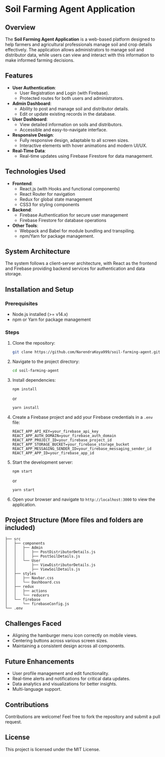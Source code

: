 # Soil Farming Agent Application

## Overview

The **Soil Farming Agent Application** is a web-based platform designed to help farmers and agricultural professionals manage soil and crop details effectively. The application allows administrators to manage soil and distributor data, while users can view and interact with this information to make informed farming decisions.

## Features

- **User Authentication**:
  - User Registration and Login (with Firebase).
  - Protected routes for both users and administrators.
- **Admin Dashboard**:
  - Ability to post and manage soil and distributor details.
  - Edit or update existing records in the database.
- **User Dashboard**:
  - View detailed information on soils and distributors.
  - Accessible and easy-to-navigate interface.
- **Responsive Design**:
  - Fully responsive design, adaptable to all screen sizes.
  - Interactive elements with hover animations and modern UI/UX.
- **Real-Time Data**:
  - Real-time updates using Firebase Firestore for data management.

## Technologies Used

- **Frontend**:
  - React.js (with Hooks and functional components)
  - React Router for navigation
  - Redux for global state management
  - CSS3 for styling components
- **Backend**:
  - Firebase Authentication for secure user management
  - Firebase Firestore for database operations
- **Other Tools**:
  - Webpack and Babel for module bundling and transpiling.
  - npm/Yarn for package management.

## System Architecture

The system follows a client-server architecture, with React as the frontend and Firebase providing backend services for authentication and data storage.

## Installation and Setup

### Prerequisites

- Node.js installed (>= v14.x)
- npm or Yarn for package management

### Steps

1. Clone the repository:
   ```bash
   git clone https://github.com/NarendraKoya999/soil-farming-agent.git
   ```

2. Navigate to the project directory:
   ```bash
   cd soil-farming-agent
   ```

3. Install dependencies:
   ```bash
   npm install
   ```
   or
   ```bash
   yarn install
   ```

4. Create a Firebase project and add your Firebase credentials in a `.env` file:
   ```env
   REACT_APP_API_KEY=your_firebase_api_key
   REACT_APP_AUTH_DOMAIN=your_firebase_auth_domain
   REACT_APP_PROJECT_ID=your_firebase_project_id
   REACT_APP_STORAGE_BUCKET=your_firebase_storage_bucket
   REACT_APP_MESSAGING_SENDER_ID=your_firebase_messaging_sender_id
   REACT_APP_APP_ID=your_firebase_app_id
   ```

5. Start the development server:
   ```bash
   npm start
   ```
   or
   ```bash
   yarn start
   ```

6. Open your browser and navigate to `http://localhost:3000` to view the application.

## Project Structure (More files and folders are included)

```
├── src
│   ├── components
│   │   ├── Admin
│   │   │   ├── PostDistributorDetails.js
│   │   │   ├── PostSoilDetails.js
│   │   └── User
│   │       ├── ViewDistributorDetails.js
│   │       ├── ViewSoilDetails.js
│   ├── styles
│   │   ├── Navbar.css
│   │   └── Dashboard.css
│   ├── redux
│   │   ├── actions
│   │   └── reducers
│   └── firebase
│       └── firebaseConfig.js
└── .env
```

## Challenges Faced

- Aligning the hamburger menu icon correctly on mobile views.
- Centering buttons across various screen sizes.
- Maintaining a consistent design across all components.

## Future Enhancements

- User profile management and edit functionality.
- Real-time alerts and notifications for critical data updates.
- Data analytics and visualizations for better insights.
- Multi-language support.

## Contributions

Contributions are welcome! Feel free to fork the repository and submit a pull request.

## License

This project is licensed under the MIT License.
